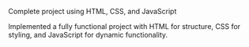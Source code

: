 Complete project using HTML, CSS, and JavaScript 

Implemented a fully functional project with HTML for structure, CSS for styling, and JavaScript for dynamic functionality.

